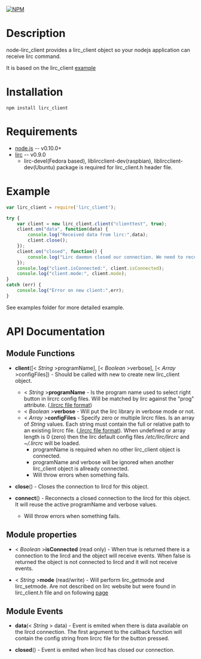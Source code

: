 [![NPM](https://nodei.co/npm/lirc_client.png)](https://nodei.co/npm/lirc_client/)

Description
===========

node-lirc_client provides a lirc_client object so your nodejs application
can receive lirc command.

It is based on the lirc_client [example](http://www.lirc.org/html/technical.html#library) 

Installation
============
```text
npm install lirc_client
````

Requirements
============

* [node.js](http://nodejs.org) -- v0.10.0+
* [lirc](http://www.lirc.org/) -- v0.9.0
  * lirc-devel(Fedora based), liblircclient-dev(raspbian), liblircclient-dev(Ubuntu)  package is required for lirc_client.h header file.

Example
=======

```javascript
var lirc_client = require('lirc_client');

try {
	var client = new lirc_client.client("clienttest", true);
	client.on("data", function(data) {
		console.log("Received data from lirc:",data);
		client.close();
	});
	client.on("closed", function() {
		console.log("Lirc daemon closed our connection. We need to reconnect.");
	});
	console.log("client.isConnected:", client.isConnected);
	console.log("client.mode:", client.mode);
}
catch (err) {
	console.log("Error on new client:",err);
}
```
See examples folder for more detailed example.

API Documentation
=================

Module Functions
---------------- 

* **client**([< _String_ >programName], [< _Boolean_ >verbose], [< _Array_ >configFiles]) - Should be called with new to create new lirc_client object.
  * < _String_ >**programName** - Is the program name used to select right button in lircrc config files. Will be matched by lirc against the "prog" attribute. ([.lircrc file format](http://www.lirc.org/html/configure.html#lircrc_format))
  * < _Boolean_ >**verbose** - Will put the lirc library in verbose mode or not.
  * < _Array_ >**configFiles** - Specify zero or multiple lircrc files. Is an array of _String_ values. Each string must contain the full or relative path to an existing lircrc file. ([.lircrc file format](http://www.lirc.org/html/configure.html#lircrc_format)). When undefined or array length is 0 (zero) then the lirc default config files _/etc/lirc/lircrc_ and _~/.lircrc_ will be loaded.
    * programName is required when no other lirc_client object is connected.
    * programName and verbose will be ignored when another lirc_client object is allready connected.
    * Will throw errors when something fails.

* **close**() - Closes the connection to lircd for this object.

* **connect**() - Reconnects a closed connection to the lircd for this object. It will reuse the active programName and verbose values.
  * Will throw errors when something fails.

Module properties
---------------- 

* < _Boolean_ >**isConnected** (read only) - When true is returned there is a connection to the lircd and the object will receive events. When false is returned the object is not connected to lircd and it will not receive events.

* < _String_ >**mode** (read/write) - Will perform lirc_getmode and lirc_setmode. Are not described on lirc website but were found in lirc_client.h file and on following [page](http://lirc.10951.n7.nabble.com/Patch-control-lirc-mode-from-external-program-td1611.html)

Module Events
-------------

* **data**(< _String_ > data) - Event is emited when there is data available on the lircd connection. The first argument to the callback function will contain the config string from lircrc file for the button pressed.

* **closed**() - Event is emited when lircd has closed our connection. 



